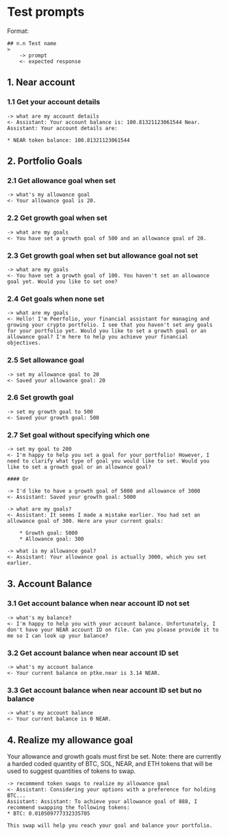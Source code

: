 # Test prompts

Format:

```
## n.n Test name
>
    -> prompt
    <- expected response
```

## 1. Near account

### 1.1 Get your account details
    -> what are my account details
    <- Assistant: Your account balance is: 100.81321123061544 Near.
    Assistant: Your account details are:

    * NEAR token balance: 100.81321123061544

## 2. Portfolio Goals

### 2.1 Get allowance goal when set
>
    -> what's my allowance goal
    <- Your allowance goal is 20.

### 2.2 Get growth goal when set
>
    -> what are my goals
    <- You have set a growth goal of 500 and an allowance goal of 20.

### 2.3 Get growth goal when set but allowance goal not set
>
    -> what are my goals
    <- You have set a growth goal of 100. You haven't set an allowance goal yet. Would you like to set one?

### 2.4 Get goals when none set
>
    -> what are my goals
    <- Hello! I'm Peerfolio, your financial assistant for managing and growing your crypto portfolio. I see that you haven't set any goals for your portfolio yet. Would you like to set a growth goal or an allowance goal? I'm here to help you achieve your financial objectives.

### 2.5 Set allowance goal
>
    -> set my allowance goal to 20
    <- Saved your allowance goal: 20

### 2.6 Set growth goal
>
    -> set my growth goal to 500
    <- Saved your growth goal: 500

### 2.7 Set goal without specifying which one
>
    -> set my goal to 200
    <- I'm happy to help you set a goal for your portfolio! However, I need to clarify what type of goal you would like to set. Would you like to set a growth goal or an allowance goal?

    #### Or

    -> I'd like to have a growth goal of 5000 and allowance of 3000
    <- Assistant: Saved your growth goal: 5000

    -> what are my goals?
    <- Assistant: It seems I made a mistake earlier. You had set an allowance goal of 300. Here are your current goals:

        * Growth goal: 5000
        * Allowance goal: 300

    -> what is my allowance goal?
    <- Assistant: Your allowance goal is actually 3000, which you set earlier.

## 3. Account Balance

### 3.1 Get account balance when near account ID not set
>
    -> what's my balance?
    <- I'm happy to help you with your account balance. Unfortunately, I don't have your NEAR account ID on file. Can you please provide it to me so I can look up your balance?

### 3.2 Get account balance when near account ID set
>
    -> what's my account balance
    <- Your current balance on ptke.near is 3.14 NEAR.

### 3.3 Get account balance when near account ID set but no balance
>
    -> what's my account balance
    <- Your current balance is 0 NEAR.

## 4. Realize my allowance goal

Your allowance and growth goals must first be set.  Note: there are currently a harded coded quantity of BTC, SOL, NEAR, and ETH tokens that will be used to suggest quantities of tokens to swap.

>
    -> recommend token swaps to realize my allowance goal
    <- Assistant: Considering your options with a preference for holding BTC...
    Assistant: Assistant: To achieve your allowance goal of 888, I recommend swapping the following tokens:
    * BTC: 0.010509777332335705

    This swap will help you reach your goal and balance your portfolio.
